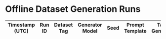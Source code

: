 # Offline Dataset Generation Runs

| Timestamp (UTC) | Run ID | Dataset Tag | Generator Model | Seed | Prompt Template | Tasks Generated | Tasks Filtered | Notes |
| --- | --- | --- | --- | --- | --- | --- | --- | --- |
